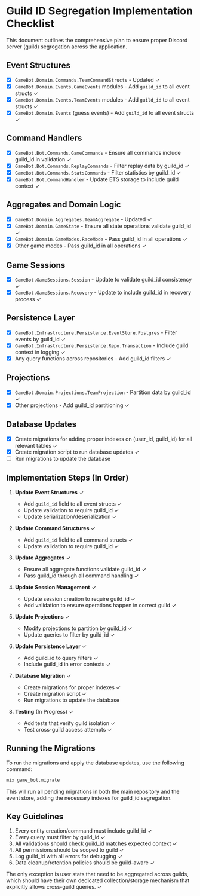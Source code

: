 # Guild ID Segregation Implementation Checklist

This document outlines the comprehensive plan to ensure proper Discord server (guild) segregation across the application.

## Event Structures

- [x] `GameBot.Domain.Commands.TeamCommandStructs` - Updated ✓
- [x] `GameBot.Domain.Events.GameEvents` modules - Add `guild_id` to all event structs ✓
- [x] `GameBot.Domain.Events.TeamEvents` modules - Add `guild_id` to all event structs ✓
- [x] `GameBot.Domain.Events` (guess events) - Add `guild_id` to all event structs ✓

## Command Handlers

- [x] `GameBot.Bot.Commands.GameCommands` - Ensure all commands include guild_id in validation ✓
- [x] `GameBot.Bot.Commands.ReplayCommands` - Filter replay data by guild_id ✓
- [x] `GameBot.Bot.Commands.StatsCommands` - Filter statistics by guild_id ✓
- [x] `GameBot.Bot.CommandHandler` - Update ETS storage to include guild context ✓

## Aggregates and Domain Logic

- [x] `GameBot.Domain.Aggregates.TeamAggregate` - Updated ✓ 
- [x] `GameBot.Domain.GameState` - Ensure all state operations validate guild_id ✓
- [x] `GameBot.Domain.GameModes.RaceMode` - Pass guild_id in all operations ✓
- [x] Other game modes - Pass guild_id in all operations ✓

## Game Sessions

- [x] `GameBot.GameSessions.Session` - Update to validate guild_id consistency ✓
- [x] `GameBot.GameSessions.Recovery` - Update to include guild_id in recovery process ✓

## Persistence Layer

- [x] `GameBot.Infrastructure.Persistence.EventStore.Postgres` - Filter events by guild_id ✓
- [x] `GameBot.Infrastructure.Persistence.Repo.Transaction` - Include guild context in logging ✓
- [x] Any query functions across repositories - Add guild_id filters ✓

## Projections

- [x] `GameBot.Domain.Projections.TeamProjection` - Partition data by guild_id ✓
- [x] Other projections - Add guild_id partitioning ✓

## Database Updates

- [x] Create migrations for adding proper indexes on (user_id, guild_id) for all relevant tables ✓
- [x] Create migration script to run database updates ✓
- [ ] Run migrations to update the database

## Implementation Steps (In Order)

1. **Update Event Structures** ✓
   - Add `guild_id` field to all event structs ✓
   - Update validation to require guild_id ✓
   - Update serialization/deserialization ✓

2. **Update Command Structures** ✓
   - Add `guild_id` field to all command structs ✓
   - Update validation to require guild_id ✓

3. **Update Aggregates** ✓
   - Ensure all aggregate functions validate guild_id ✓
   - Pass guild_id through all command handling ✓

4. **Update Session Management** ✓
   - Update session creation to require guild_id ✓
   - Add validation to ensure operations happen in correct guild ✓

5. **Update Projections** ✓
   - Modify projections to partition by guild_id ✓
   - Update queries to filter by guild_id ✓

6. **Update Persistence Layer** ✓
   - Add guild_id to query filters ✓
   - Include guild_id in error contexts ✓

7. **Database Migration** ✓
   - Create migrations for proper indexes ✓
   - Create migration script ✓
   - Run migrations to update the database

8. **Testing** (In Progress) ✓
   - Add tests that verify guild isolation ✓
   - Test cross-guild access attempts ✓

## Running the Migrations

To run the migrations and apply the database updates, use the following command:

```bash
mix game_bot.migrate
```

This will run all pending migrations in both the main repository and the event store, adding the necessary indexes for guild_id segregation.

## Key Guidelines

1. Every entity creation/command must include guild_id ✓
2. Every query must filter by guild_id ✓
3. All validations should check guild_id matches expected context ✓
4. All permissions should be scoped to guild ✓
5. Log guild_id with all errors for debugging ✓
6. Data cleanup/retention policies should be guild-aware ✓

The only exception is user stats that need to be aggregated across guilds, which should have their own dedicated collection/storage mechanism that explicitly allows cross-guild queries. ✓ 
